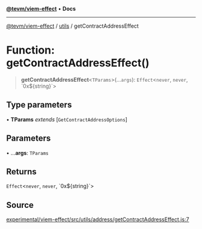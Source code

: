 [**@tevm/viem-effect**](../../README.md) • **Docs**

***

[@tevm/viem-effect](../../modules.md) / [utils](../README.md) / getContractAddressEffect

# Function: getContractAddressEffect()

> **getContractAddressEffect**\<`TParams`\>(...`args`): `Effect`\<`never`, `never`, \`0x$\{string\}\`\>

## Type parameters

• **TParams** *extends* [`GetContractAddressOptions`]

## Parameters

• ...**args**: `TParams`

## Returns

`Effect`\<`never`, `never`, \`0x$\{string\}\`\>

## Source

[experimental/viem-effect/src/utils/address/getContractAddressEffect.js:7](https://github.com/evmts/tevm-monorepo/blob/main/experimental/viem-effect/src/utils/address/getContractAddressEffect.js#L7)
